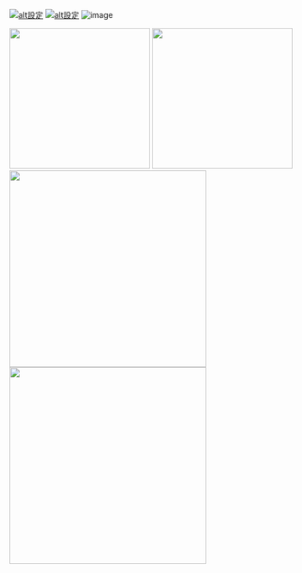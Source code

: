 [![alt設定](http://img.youtube.com/vi/cHaEJgn4HYc/0.jpg)](https://www.youtube.com/watch?v=cHaEJgn4HYc)
[![alt設定](http://img.youtube.com/vi/WoTY9BO8E5k/0.jpg)](https://www.youtube.com/watch?v=WoTY9BO8E5k)
![image](https://github.com/ebina4yaka/ebina4yaka/assets/55776479/a3deb34f-85ed-4247-a106-9b88b7839668)

<div width="100%">
  <img height=250 src="https://github.com/ebina4yaka/ebina4yaka/assets/55776479/b56f8ec7-1004-47f6-9f2a-524bd52c9077">
  <img height=250 src="https://github.com/ebina4yaka/ebina4yaka/assets/55776479/eb6040fe-d913-43a7-807c-e1546812267b">
</div>

<div width="100%">
  <img height=350 src="https://github-readme-stats.ebina4yaka.vercel.app/api?username=ebina4yaka&show_icons=true&theme=gruvbox&count_private=true&hide_border=true&locale=en&show=reviews,discussions_started,discussions_answered,prs_merged,prs_merged_percentage">
  <img height=350 src="https://github-readme-stats.ebina4yaka.vercel.app/api/top-langs/?username=ebina4yaka&theme=gruvbox&layout=pie&hide=css,plpgsql&hide_border=true&locale=en">
</div>
